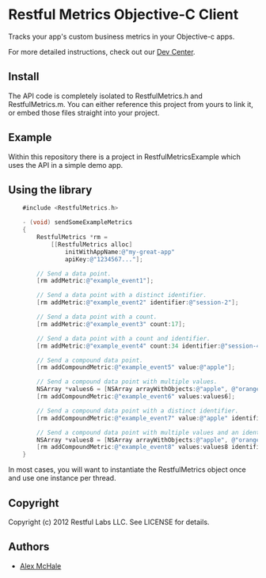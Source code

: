 # Restful Metrics Objective-C Client

Tracks your app's custom business metrics in your Objective-c apps.

For more detailed instructions, check out our [Dev Center](http://devcenter.restful-labs.com/metrics/objc_initialize).

## Install

The API code is completely isolated to RestfulMetrics.h and RestfulMetrics.m.
You can either reference this project from yours to link it, or embed those
files straight into your project.

## Example

Within this repository there is a project in RestfulMetricsExample which uses
the API in a simple demo app.

## Using the library

``` objective-c
    #include <RestfulMetrics.h>

    - (void) sendSomeExampleMetrics
    {
        RestfulMetrics *rm =
            [[RestfulMetrics alloc]
                initWithAppName:@"my-great-app"
                apiKey:@"1234567..."];

        // Send a data point.
        [rm addMetric:@"example_event1"];

        // Send a data point with a distinct identifier.
        [rm addMetric:@"example_event2" identifier:@"session-2"];

        // Send a data point with a count.
        [rm addMetric:@"example_event3" count:17];

        // Send a data point with a count and identifier.
        [rm addMetric:@"example_event4" count:34 identifier:@"session-4"];

        // Send a compound data point.
        [rm addCompoundMetric:@"example_event5" value:@"apple"];

        // Send a compound data point with multiple values.
        NSArray *values6 = [NSArray arrayWithObjects:@"apple", @"orange", nil];
        [rm addCompoundMetric:@"example_event6" values:values6];

        // Send a compound data point with a distinct identifier.
        [rm addCompoundMetric:@"example_event7" value:@"apple" identifier:@"session-7"];

        // Send a compound data point with multiple values and an identifier.
        NSArray *values8 = [NSArray arrayWithObjects:@"apple", @"orange", nil];
        [rm addCompoundMetric:@"example_event8" values:values8 identifier:@"session-8"];
    }
```

In most cases, you will want to instantiate the RestfulMetrics object once and
use one instance per thread.

## Copyright

Copyright (c) 2012 Restful Labs LLC. See LICENSE for details.

## Authors

* [Alex McHale](http://github.com/alexmchale)
